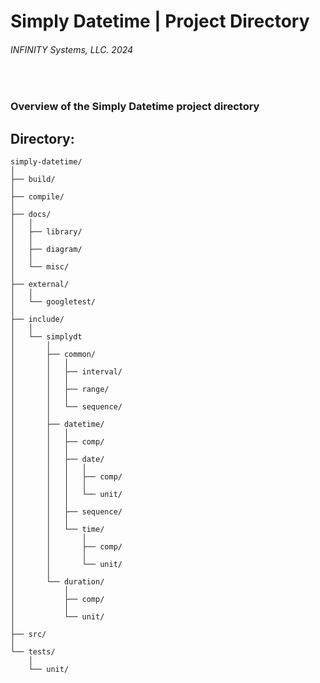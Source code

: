 ﻿# Simply Datetime | Project Directory
###### INFINITY Systems, LLC. 2024

<br/>

### Overview of the Simply Datetime project directory

## Directory:
```text
simply-datetime/
│
├── build/
│
├── compile/
│
├── docs/
│   │
│   ├── library/
│   │
│   ├── diagram/
│   │
│   └── misc/
│
├── external/
│   │
│   └── googletest/
│
├── include/
│   │
│   └── simplydt
│       │
│       ├── common/
│       │   │
│       │   ├── interval/
│       │   │
│       │   ├── range/
│       │   │
│       │   └── sequence/
│       │
│       ├── datetime/
│       │   │
│       │   ├── comp/
│       │   │
│       │   ├── date/
│       │   │   │
│       │   │   ├── comp/
│       │   │   │
│       │   │   └── unit/
│       │   │
│       │   ├── sequence/
│       │   │
│       │   └── time/
│       │       │
│       │       ├── comp/
│       │       │
│       │       └── unit/
│       │
│       └── duration/
│           │
│           ├── comp/
│           │
│           └── unit/
│
├── src/
│
└── tests/
    │
    └── unit/
```